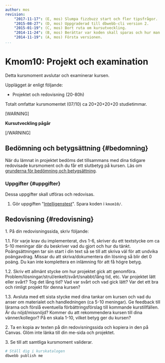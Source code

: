 ```yaml
---
author: mos
revision:
    "2017-11-17": (E, mos) Slumpa fizzbuzz start och fler tipsfrågor.
    "2015-08-27": (D, mos) Uppgraderad till dbwebb-cli version 2.
    "2015-01-19": (C, mos) Bort ruta om kursutveckling.
    "2014-11-24": (B, mos) Berättar var koden skall sparas och hur man validerar, samt hur man räknar max intelligens.
    "2014-11-19": (A, mos) Första versionen.
...
```

Kmom10: Projekt och examination
==================================

Detta kursmoment avslutar och examinerar kursen.

Upplägget är enligt följande:

* Projektet och redovisning (20-80h)

Totalt omfattar kursmomentet (07/10) ca 20+20+20+20 studietimmar.

[WARNING]

**Kursutveckling pågår**

[/WARNING]

<!--stop-->



Bedömning och betygsättning {#bedomning}
--------------------------------------------------------------------

När du lämnat in projektet bedöms det tillsammans med dina tidigare redovisade kursmoment och du får ett slutbetyg på kursen. Läs om [grunderna för bedömning och betygsättning](kurser/bedomning-och-betygsattning).



### Uppgifter {#uppgifter}

Dessa uppgifter skall utföras och redovisas.

1. Gör uppgiften "[Intelligenstest](https://github.com/dbwebb-se/js-v2/blob/master/assignments/kmom10/01_project.md)". Spara koden i `kmom10/`.



Redovisning {#redovisning}
--------------------------------------------------------------------

1\. På din redovisningssida, skriv följande:

1.1. För varje krav du implementerat, dvs 1-6, skriver du ett textstycke om ca 5-10 meningar där du beskriver vad du gjort och hur du tänkt. Poängsättningen tar sin start i din text så se till att skriva väl för att undvika poängavdrag. Missar du att skriva/dokumentera din lösning så blir det 0 poäng. Du kan inte komplettera en inlämning för att få högre betyg.

1.2. Skriv ett allmänt stycke om hur projektet gick att genomföra. Problem/lösningar/strul/enkelt/svårt/snabbt/lång tid, etc. Var projektet lätt eller svårt? Tog det lång tid? Vad var svårt och vad gick lätt? Var det ett bra och rimligt projekt för denna kursen?

1.3. Avsluta med ett sista stycke med dina tankar om kursen och vad du anser om materialet och handledningen (ca 5-10 meningar). Ge feedback till lärarna och förslå eventuella förbättringsförslag till kommande kurstillfällen. Är du nöjd/missnöjd? Kommer du att rekommendera kursen till dina vänner/kollegor? På en skala 1-10, vilket betyg ger du kursen?

2\. Ta en kopia av texten på din redovisningssida och kopiera in den på Canvas. Glöm inte länka till din me-sida och projektet.


3\. Se till att samtliga kursmoment validerar.

```bash
# Ställ dig i kurskatalogen
dbwebb publish me
```

